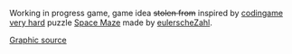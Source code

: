 Working in progress game, game idea ~~stolen from~~ inspired by
[codingame](https://www.codingame.com/) 
[very hard](https://www.codingame.com/training/expert)
puzzle [Space Maze](https://www.codingame.com/training/expert/space-maze) made by [eulersc](https://www.codingame.com/profile/8374201b6f1d19eb99d61c80351465b65150051)[heZahl](https://github.com/eulerscheZahl).
<br>

[Graphic source](https://github.com/eulerscheZahl/SpaceJam/tree/master/src/main/resources/view/assets)